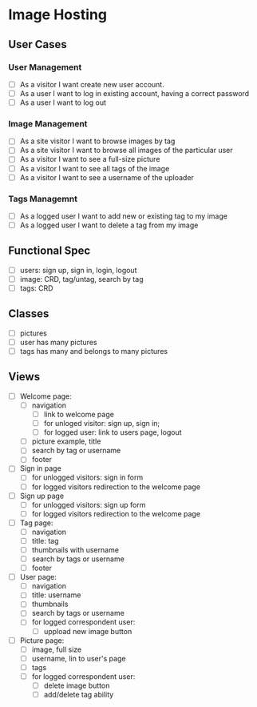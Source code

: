 # Image Hosting

## User Cases

### User Management 

 - [ ] As a visitor I want create new user account.
 - [ ] As a user I want to log in existing account, having a correct password
 - [ ] As a user I want to log out
 
### Image Management
 - [ ] As a site visitor I want to browse images by tag
 - [ ] As a site visitor I want to browse all images of the particular user
 - [ ] As a visitor I want to see a full-size picture
 - [ ] As a visitor I want to see all tags of the image
 - [ ] As a visitor I want to see a username of the uploader
 
### Tags Managemnt
 - [ ] As a logged user I want to add new or existing tag to my image
 - [ ] As a logged user I want to delete a tag from my image
  
## Functional Spec
 - [ ] users: sign up, sign in, login, logout
 - [ ] image: CRD, tag/untag, search by tag
 - [ ] tags: CRD 
 
 ## Classes
 - [ ] pictures
 - [ ] user has many pictures
 - [ ] tags has many and belongs to many pictures
  
 ## Views
 - [ ] Welcome page: 
   - [ ] navigation 
     - [ ] link to welcome page
     - [ ] for unloged visitor: sign up, sign in; 
     - [ ] for logged user: link to users page, logout
   - [ ] picture example, title 
   - [ ] search by tag or username
   - [ ] footer
 - [ ] Sign in page
   - [ ] for unlogged visitors: sign in form
   - [ ] for logged visitors redirection to the welcome page
 - [ ] Sign up page
   - [ ] for unlogged visitors: sign up form
   - [ ] for logged visitors redirection to the welcome page
 - [ ] Tag page:
   - [ ] navigation
   - [ ] title: tag
   - [ ] thumbnails with username
   - [ ] search by tags or username
   - [ ] footer
 - [ ] User page:
   - [ ] navigation
   - [ ] title: username
   - [ ] thumbnails
   - [ ] search by tags or username
   - [ ] for logged correspondent user:
     - [ ] uppload new image button 
 - [ ] Picture page:
   - [ ] image, full size
   - [ ] username, lin to user's page
   - [ ] tags
   - [ ] for logged correspondent user:
     - [ ] delete image button
     - [ ] add/delete tag ability
